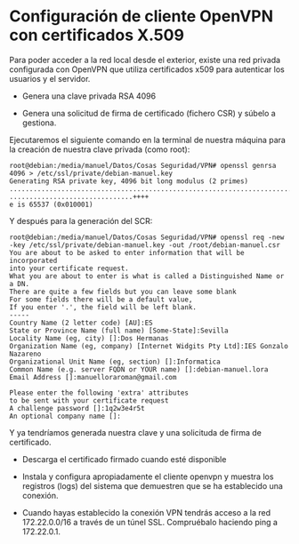 # Configuración de cliente OpenVPN con certificados X.509

Para poder acceder a la red local desde el exterior, existe una red privada 
configurada con OpenVPN que utiliza certificados x509 para autenticar los 
usuarios y el servidor.

* Genera una clave privada RSA 4096

* Genera una solicitud de firma de certificado (fichero CSR) y súbelo a
gestiona.

Ejecutaremos el siguiente comando en la terminal de nuestra máquina para la
creación de nuestra clave privada (como root):

```
root@debian:/media/manuel/Datos/Cosas Seguridad/VPN# openssl genrsa 4096 > /etc/ssl/private/debian-manuel.key
Generating RSA private key, 4096 bit long modulus (2 primes)
..............................................................................................................................................................................................................................................++++
...............................++++
e is 65537 (0x010001)
```

Y después para la generación del SCR:

```
root@debian:/media/manuel/Datos/Cosas Seguridad/VPN# openssl req -new -key /etc/ssl/private/debian-manuel.key -out /root/debian-manuel.csr
You are about to be asked to enter information that will be incorporated
into your certificate request.
What you are about to enter is what is called a Distinguished Name or a DN.
There are quite a few fields but you can leave some blank
For some fields there will be a default value,
If you enter '.', the field will be left blank.
-----
Country Name (2 letter code) [AU]:ES
State or Province Name (full name) [Some-State]:Sevilla
Locality Name (eg, city) []:Dos Hermanas
Organization Name (eg, company) [Internet Widgits Pty Ltd]:IES Gonzalo Nazareno
Organizational Unit Name (eg, section) []:Informatica
Common Name (e.g. server FQDN or YOUR name) []:debian-manuel.lora
Email Address []:manuelloraroman@gmail.com

Please enter the following 'extra' attributes
to be sent with your certificate request
A challenge password []:1q2w3e4r5t
An optional company name []:
```

Y ya tendríamos generada nuestra clave y una solicituda de firma de certificado.
    
* Descarga el certificado firmado cuando esté disponible
    
* Instala y configura apropiadamente el cliente openvpn y muestra los 
registros (logs) del sistema que demuestren que se ha establecido una conexión.
    
* Cuando hayas establecido la conexión VPN tendrás acceso a la red 
172.22.0.0/16 a través de un túnel SSL. Compruébalo haciendo ping a 172.22.0.1.




